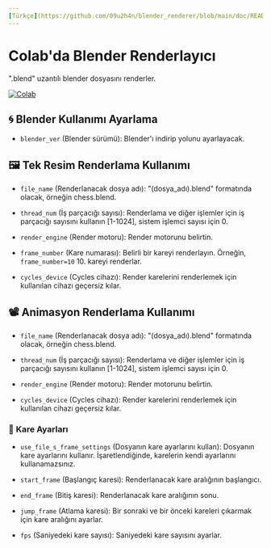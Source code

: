 ```yaml
---
[Türkçe](https://github.com/09u2h4n/blender_renderer/blob/main/doc/README_TR.md) | [İngilizce](https://github.com/09u2h4n/blender_renderer/blob/main/README.md)
---
```


# **Colab'da Blender Renderlayıcı**

".blend" uzantılı blender dosyasını renderler.

[![Colab](https://img.shields.io/badge/Colab-F9AB00?style=for-the-badge&logo=googlecolab&color=525252)](https://colab.research.google.com/github/09u2h4n/blender_renderer/blob/main/blender_renderer_v02.ipynb)

## 🌀 **Blender Kullanımı Ayarlama**

-   `blender_ver` (Blender sürümü): Blender'ı indirip yolunu ayarlayacak.

## 🖼️ **Tek Resim Renderlama Kullanımı**

-   `file_name` (Renderlanacak dosya adı): "(dosya_adı).blend" formatında olacak, örneğin chess.blend.
    
-   `thread_num` (İş parçacığı sayısı): Renderlama ve diğer işlemler için iş parçacığı sayısını kullanın [1-1024], sistem işlemci sayısı için 0.
    
-   `render_engine` (Render motoru): Render motorunu belirtin.
    
-   `frame_number` (Kare numarası): Belirli bir kareyi renderlayın. Örneğin, `frame_number=10` 10. kareyi renderlar.
    
-   `cycles_device` (Cycles cihazı): Render karelerini renderlemek için kullanılan cihazı geçersiz kılar.
    

## 📽️ **Animasyon Renderlama Kullanımı**

-   `file_name` (Renderlanacak dosya adı): "(dosya_adı).blend" formatında olacak, örneğin chess.blend.
    
-   `thread_num` (İş parçacığı sayısı): Renderlama ve diğer işlemler için iş parçacığı sayısını kullanın [1-1024], sistem işlemci sayısı için 0.
    
-   `render_engine` (Render motoru): Render motorunu belirtin.
    
-   `cycles_device` (Cycles cihazı): Render karelerini renderlemek için kullanılan cihazı geçersiz kılar.
    

### 📅 **Kare Ayarları**

-   `use_file_s_frame_settings` (Dosyanın kare ayarlarını kullan): Dosyanın kare ayarlarını kullanır. İşaretlendiğinde, karelerin kendi ayarlarını kullanamazsınız.
    
-   `start_frame` (Başlangıç karesi): Renderlanacak kare aralığının başlangıcı.
    
-   `end_frame` (Bitiş karesi): Renderlanacak kare aralığının sonu.
    
-   `jump_frame` (Atlama karesi): Bir sonraki ve bir önceki kareleri çıkarmak için kare aralığını ayarlar.
    
-   `fps` (Saniyedeki kare sayısı): Saniyedeki kare sayısını ayarlar.
